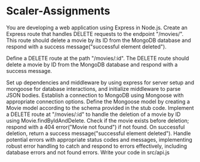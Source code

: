 # Scaler-Assignments
You are developing a web application using Express in Node.js. Create an Express route that handles DELETE requests to the endpoint "/movies/". This route should delete a movie by its ID from the MongoDB database and respond with a success message("successful element deleted").

Define a DELETE route at the path "/movies/:id".
The DELETE route should delete a movie by ID from the MongoDB database and respond with a success message.

Set up dependencies and middleware by using express for server setup and mongoose for database interactions, and initialize middleware to parse JSON bodies. Establish a connection to MongoDB using Mongoose with appropriate connection options. Define the Mongoose model by creating a Movie model according to the schema provided in the stub code. Implement a DELETE route at "/movies/:id" to handle the deletion of a movie by ID using Movie.findByIdAndDelete. Check if the movie exists before deletion; respond with a 404 error("Movie not found") if not found. On successful deletion, return a success message("successful element deleted"). Handle potential errors with appropriate status codes and messages, implementing robust error handling to catch and respond to errors effectively, including database errors and not found errors.
Write your code in src/api.js